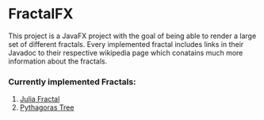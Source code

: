# FractalFX
This project is a JavaFX project with the goal of being able to render a large set of different fractals. Every implemented fractal includes links in their Javadoc to their respective wikipedia page which conatains much more information about the fractals.

### Currently implemented Fractals:
1. [Julia Fractal](https://github.com/brokenprogrammer/FractalFX/blob/master/src/me/oskarmendel/fractals/JuliaFractal.java)
2. [Pythagoras Tree](https://github.com/brokenprogrammer/FractalFX/blob/master/src/me/oskarmendel/fractals/PythagorasTree.java)
